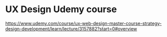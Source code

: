 # UX Design Udemy course

https://www.udemy.com/course/ux-web-design-master-course-strategy-design-development/learn/lecture/3157882?start=0#overview

